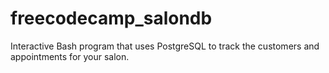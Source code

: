 # freecodecamp_salondb
Interactive Bash program that uses PostgreSQL to track the customers and appointments for your salon.
